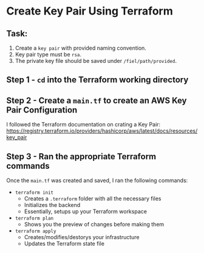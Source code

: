 # Create Key Pair Using Terraform

## Task: 
1. Create a `key pair` with provided naming convention.
2. Key pair type must be `rsa`.
3. The private key file should be saved under `/fiel/path/provided`.

## Step 1 - `cd` into the Terraform working directory
 
## Step 2 - Create a `main.tf` to create an AWS Key Pair Configuration
I followed the Terraform documentation on crating a Key Pair: https://registry.terraform.io/providers/hashicorp/aws/latest/docs/resources/key_pair

## Step 3 - Ran the appropriate Terraform commands
Once the `main.tf` was created and saved, I ran the following commands: 
- `terraform init`
  - Creates a `.terraform` folder with all the necessary files
  - Initializes the backend
  - Essentially, setups up your Terraform workspace
- `terraform plan`
  - Shows you the preview of changes before making them
- `terraform apply`
  -  Creates/modifies/destorys your infrastructure
  -  Updates the Terraform state file 

